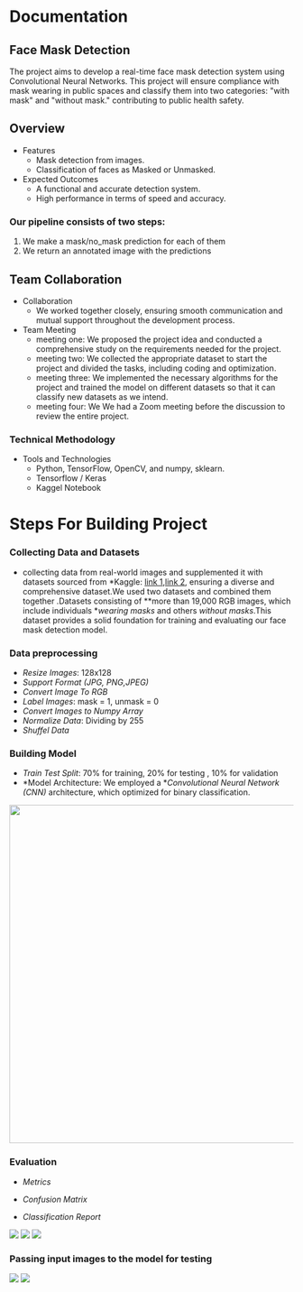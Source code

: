 # Documentation
## Face Mask Detection
The project aims to develop a real-time face mask detection system using 
Convolutional Neural Networks. This project will ensure compliance with mask
wearing in public spaces and  classify them into two 
categories: "with mask" and "without mask." contributing to public health safety. 

## Overview
- Features
  - Mask detection from images.
  - Classification of faces as Masked or Unmasked.
- Expected Outcomes
  - A functional and accurate detection system.
  - High performance in terms of speed and accuracy.

### Our pipeline consists of two steps:
  1. We make a mask/no_mask prediction for each of them
  2. We return an annotated image with the predictions

## Team Collaboration 
- Collaboration 
  - We worked together closely, ensuring smooth communication and 
mutual support throughout the development process.
- Team Meeting 
  - meeting one: We proposed the project idea and conducted a comprehensive study on 
the requirements needed for the project.
  - meeting two: We collected the appropriate dataset to start the project and divided the 
tasks, including coding and optimization. 
  - meeting three: We implemented the necessary algorithms for the project and trained 
the model on different datasets so that it can classify new datasets as we intend.
  - meeting four: We We had a Zoom meeting before the discussion to review the entire project.

### Technical Methodology 
- Tools and Technologies
  - Python, TensorFlow, OpenCV, and numpy, sklearn. 
  - Tensorflow / Keras
  - Kaggel Notebook



# Steps For Building Project
### Collecting Data and Datasets
- collecting data from real-world images and supplemented it with datasets sourced from *Kaggle: [link 1](https://www.kaggle.com/datasets/ashishjangra27/face-mask-12k-images-dataset),[link 2](https://www.kaggle.com/datasets/omkargurav/face-mask-dataset), ensuring a diverse and comprehensive dataset.We used two datasets and combined them together .Datasets consisting of **more than 19,000 RGB images, which include individuals **wearing masks* and others *without masks*.This dataset provides a solid foundation for training and evaluating our face mask detection model.

### Data preprocessing
- *Resize Images*: 128x128
- *Support Format (JPG, PNG,JPEG)*
- *Convert Image To RGB*
- *Label Images*: mask = 1, unmask = 0
- *Convert Images to Numpy Array*
- *Normalize Data*: Dividing by 255
- *Shuffel Data*

### Building Model
- *Train Test Split*:  70% for training, 20% for testing , 10% for validation
- *Model Architecture: We employed a **Convolutional Neural Network (CNN)* architecture, which optimized for binary classification.

<img src="_results__22_0.png" width="600px">

### Evaluation
- *Metrics*

- *Confusion Matrix*

- *Classification Report*


<img src="Accuracy.png">
<img src="_results__19_1.png">
<img src="_results__19_0.png">

### Passing input images to the model for testing

<img src="_results__23_1.png">
<img src="_results__23_3.png">
